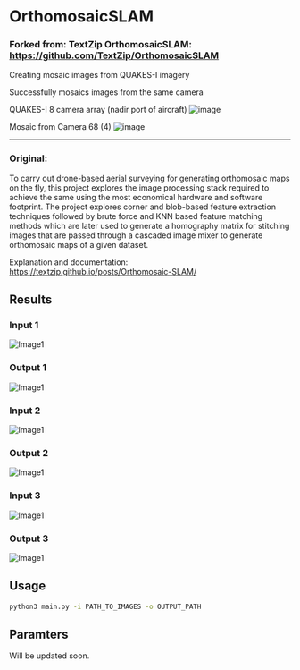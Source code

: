# OrthomosaicSLAM
### Forked from: TextZip OrthomosaicSLAM: https://github.com/TextZip/OrthomosaicSLAM
 
Creating mosaic images from QUAKES-I imagery

Successfully mosaics images from the same camera

QUAKES-I 8 camera array (nadir port of aircraft)
![image](https://github.com/madelineschwarz/OrthomosaicSLAM/assets/60195170/3c62446c-3df5-4b8e-afc8-e3d30861ec2a)

Mosaic from Camera 68 (4)
![image](https://github.com/madelineschwarz/OrthomosaicSLAM/assets/60195170/c2ffc0dd-592c-4248-b356-f9f428492be5)

-------------------------------------------------------------------------------------------------------------------------------------------------------------------
### Original:
To carry out drone-based aerial surveying for generating orthomosaic maps on the fly, this project explores the image processing stack required to achieve the same using the most economical hardware and software footprint. The project explores corner and blob-based feature extraction techniques followed by brute force and KNN based feature matching methods which are later used to generate a homography matrix for stitching images that are passed through a cascaded image mixer to generate orthomosaic maps of a given dataset.

Explanation and documentation: https://textzip.github.io/posts/Orthomosaic-SLAM/

## Results
### Input 1
![Image1](/images/city_input.jpg)
### Output 1
![Image1](/images/city_output.png)
### Input 2 
![Image1](/images/lake_nornal_input.jpg)
### Output 2
![Image1](/images/lake_normal_output.png)
### Input 3
![Image1](/images/extended_lake_input.jpg)
### Output 3
![Image1](/images/lake_extended_output.png)


## Usage
```bash
python3 main.py -i PATH_TO_IMAGES -o OUTPUT_PATH
```

## Paramters
Will be updated soon. 
